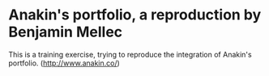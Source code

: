 # Anakin's portfolio, a reproduction by Benjamin Mellec

This is a training exercise, trying to reproduce the integration of Anakin's portfolio. (http://www.anakin.co/)
